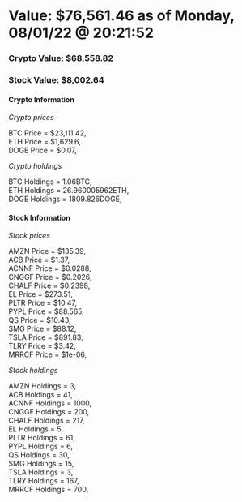 # Value: $76,561.46 as of Monday, 08/01/22 @ 20:21:52 

### Crypto Value: $68,558.82

### Stock Value: $8,002.64

#### Crypto Information 
*Crypto prices* 

BTC Price = $23,111.42,  
ETH Price = $1,629.6,  
DOGE Price = $0.07,  


*Crypto holdings* 

BTC Holdings = 1.06BTC,  
ETH Holdings = 26.960005962ETH,  
DOGE Holdings = 1809.826DOGE,  


#### Stock Information 

*Stock prices* 

AMZN Price = $135.39,  
ACB Price = $1.37,  
ACNNF Price = $0.0288,  
CNGGF Price = $0.2026,  
CHALF Price = $0.2398,  
EL Price = $273.51,  
PLTR Price = $10.47,  
PYPL Price = $88.565,  
QS Price = $10.43,  
SMG Price = $88.12,  
TSLA Price = $891.83,  
TLRY Price = $3.42,  
MRRCF Price = $1e-06,  


*Stock holdings* 

AMZN Holdings = 3,  
ACB Holdings = 41,  
ACNNF Holdings = 1000,  
CNGGF Holdings = 200,  
CHALF Holdings = 217,  
EL Holdings = 5,  
PLTR Holdings = 61,  
PYPL Holdings = 6,  
QS Holdings = 30,  
SMG Holdings = 15,  
TSLA Holdings = 3,  
TLRY Holdings = 167,  
MRRCF Holdings = 700,  


